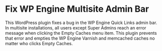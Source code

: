 # Fix WP Engine Multisite Admin Bar

This WordPress plugin fixes a bug in the WP Engine Quick Links admin bar. In multisite installations, all users except Super Admins reach an error message when clicking the Empty Caches menu item. This plugin prevents that error and empties the WP Engine Varnish and memcached caches no matter who clicks Empty Caches.
